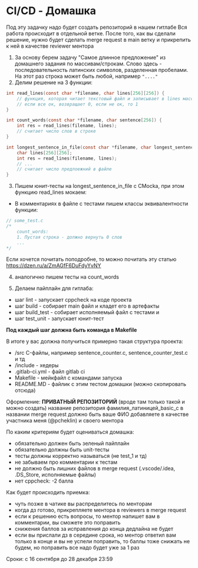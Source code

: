 # CI/CD - Домашка

Под эту задачку надо будет создать репозиторий в нашем гитлабе
Вся работа происходит в отдельной ветке. После того, как вы сделали решение, нужно будет сделать merge request в main ветку и прикрепить к ней в качестве reviewer ментора


1. За основу берем задачу "Самое длинное предложение" из домашнего задания по массивам/строкам. Слово здесь - последовательность латинских символов, разделенная пробелами. На этот раз строка может быть любой, например `"...."`
2. Делим решение на 3 функции:

```c
int read_lines(const char *filename, char lines[256][256]) {
    // функция, которая читает текстовый файл и записывает в lines массив предложений
    // если все ок, возвращает 0, если не ок, то 1
} 

int count_words(const char *filename, char sentence[256]) {
    int res = read_lines(filename, lines);
    // считает число слов в строке
}

int longest_sentence_in_file(const char *filename, char longest_sentence[256]) {
    char lines[256][256];
    int res = read_lines(filename, lines);
    // ...
    // считает число предлоежний в файле
}
```

3. Пишем юнит-тесты на longest_sentence_in_file с CMocka, при этом функцию read_lines мокаем:
- В комментариях в файле с тестами пишем классы эквивалентности функции:

```c
// some_test.c
/*
    count_words:
    1. Пустая строка - должно вернуть 0 слов
    ... 
*/
```

Если хочется почитать поподробне, то можно почитать эту статью https://dzen.ru/a/ZmAGfF6DuFdyYvNY

4. аналогично пишем тесты на count_words

5. Делаем пайплайн для гитлаба:
- шаг lint - запускает cppcheck на коде проекта
- шаг build - собирает main файл и кладет его в артефакты
- шаг build_test - собирает исполняемый файл с тестами и 
- шаг test_unit - запускает юнит-тест

**Под каждый шаг должна быть команда в Makefile**

В итоге у вас должна получиться примерно такая структура проекта:
- /src C-файлы, например sentence_counter.c, sentence_counter_test.c и тд
- /include - хедеры
- .gitlab-ci.yml - файл gitlab ci
- Makefile - мейкфайл с командами запуска
- README.MD - файлик с этим тестом домашки (можно скопировать отсюда)

Оформление:
**ПРИВАТНЫЙ РЕПОЗИТОРИЙ** (вроде там только такой и можно создать)
название репозитория фамилия_латиницей_basic_c
в названии merge request должно быть ваше ФИО
добавляете в качестве участника меня (@pcheklin) и своего ментора

По каким критериям будет оцениваться домашка:
- обязательно должен быть зеленый пайплайн
- обязательно должны быть unit-тесты
- тесты должны корректно называться (не test_1 и тд)
- не забываем про комментарии к тестам
- не должно быть лишних файлов в merge request (.vscode/.idea, .DS_Store, исполняемые файлы)
- нет cppcheck: -2 балла

Как будет происходить приемка:
- чуть позже в чатике вы распределитесь по менторам
- когда дз готово, прикрепляете ментора в reviewers в merge request
- если к решению есть вопросы, то ментор напишет вам в комментарии, вы сможете это поправить
- снижения баллов за исправления до конца дедлайна не будет
- если вы прислали дз в середине срока, но ментор ответил вам только в конце и вы не успели поправить, то баллы тоже снижать не будем, но поправить все надо будет уже за 1 раз

Сроки: c 16 сентября до 28 декабря 23:59
